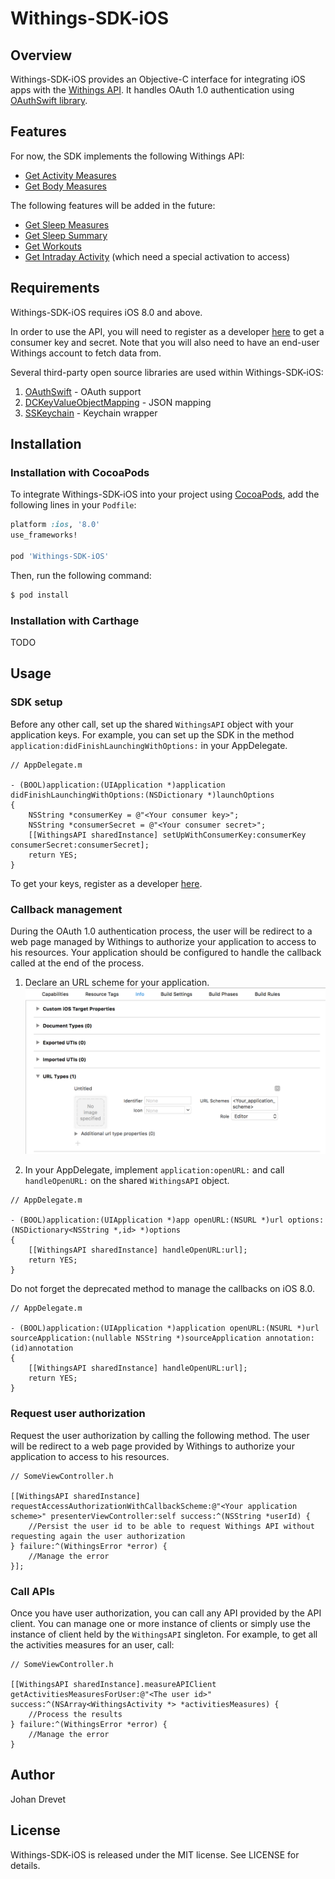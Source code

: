 # Withings-SDK-iOS

## Overview

Withings-SDK-iOS provides an Objective-C interface for integrating iOS apps with the [Withings API](http://oauth.withings.com/api). It handles OAuth 1.0 authentication using [OAuthSwift library](https://github.com/OAuthSwift/OAuthSwift).


## Features

For now, the SDK implements the following Withings API:
- [Get Activity Measures](http://oauth.withings.com/api/doc#api-Measure-get_activity)
- [Get Body Measures](http://oauth.withings.com/api/doc#api-Measure-get_measure)

The following features will be added in the future:
- [Get Sleep Measures](http://oauth.withings.com/api/doc#api-Measure-get_sleep)
- [Get Sleep Summary](http://oauth.withings.com/api/doc#api-Measure-get_sleep_summary)
- [Get Workouts](http://oauth.withings.com/api/doc#api-Measure-get_workouts)
- [Get Intraday Activity](http://oauth.withings.com/api/doc#api-Measure-get_intraday_measure) (which need a special activation to access)


## Requirements

Withings-SDK-iOS requires iOS 8.0 and above.


In order to use the API, you will need to register as a developer [here](https://oauth.withings.com/partner/add) to get a consumer key and secret. Note that you will also need to have an end-user Withings account to fetch data from.


Several third-party open source libraries are used within Withings-SDK-iOS:

1. [OAuthSwift](https://github.com/OAuthSwift/OAuthSwift) - OAuth support
2. [DCKeyValueObjectMapping](https://github.com/dchohfi/KeyValueObjectMapping) - JSON mapping
3. [SSKeychain](https://github.com/soffes/SSKeychain) - Keychain wrapper


## Installation

### Installation with CocoaPods

To integrate Withings-SDK-iOS into your project using [CocoaPods](https://cocoapods.org/), add the following lines in your `Podfile`:

```ruby
platform :ios, '8.0'
use_frameworks!

pod 'Withings-SDK-iOS'
```

Then, run the following command:

```bash
$ pod install
```

### Installation with Carthage

TODO


## Usage

### SDK setup

Before any other call, set up the shared `WithingsAPI` object with your application keys. For example, you can set up the SDK in the method `application:didFinishLaunchingWithOptions:` in your AppDelegate.
```obj-c
// AppDelegate.m

- (BOOL)application:(UIApplication *)application didFinishLaunchingWithOptions:(NSDictionary *)launchOptions
{
    NSString *consumerKey = @"<Your consumer key>";
    NSString *consumerSecret = @"<Your consumer secret>";
    [[WithingsAPI sharedInstance] setUpWithConsumerKey:consumerKey consumerSecret:consumerSecret];
    return YES;
}
```
To get your keys, register as a developer [here](https://oauth.withings.com/partner/add).

### Callback management

During the OAuth 1.0 authentication process, the user will be redirect to a web page managed by Withings to authorize your application to access to his resources. Your application should be configured to handle the callback called at the end of the process.

1. Declare an URL scheme for your application.
![Image](Assets/URL_Scheme.png "Image")

2. In your AppDelegate, implement `application:openURL:` and call `handleOpenURL:` on the shared `WithingsAPI` object.
```obj-c
// AppDelegate.m

- (BOOL)application:(UIApplication *)app openURL:(NSURL *)url options:(NSDictionary<NSString *,id> *)options
{
    [[WithingsAPI sharedInstance] handleOpenURL:url];
    return YES;
}
```
Do not forget the deprecated method to manage the callbacks on iOS 8.0.
```obj-c
// AppDelegate.m

- (BOOL)application:(UIApplication *)application openURL:(NSURL *)url sourceApplication:(nullable NSString *)sourceApplication annotation:(id)annotation
{
    [[WithingsAPI sharedInstance] handleOpenURL:url];
    return YES;
}
```

### Request user authorization

Request the user authorization by calling the following method. The user will be redirect to a web page provided by Withings to authorize your application to access to his resources.
```obj-c
// SomeViewController.h

[[WithingsAPI sharedInstance] requestAccessAuthorizationWithCallbackScheme:@"<Your application scheme>" presenterViewController:self success:^(NSString *userId) {
	//Persist the user id to be able to request Withings API without requesting again the user authorization
} failure:^(WithingsError *error) {
    //Manage the error
}];
```

### Call APIs

Once you have user authorization, you can call any API provided by the API client. You can manage one or more instance of clients or simply use the instance of client held by the `WithingsAPI` singleton.
For example, to get all the activities measures for an user, call:
```obj-c
// SomeViewController.h

[[WithingsAPI sharedInstance].measureAPIClient getActivitiesMeasuresForUser:@"<The user id>" success:^(NSArray<WithingsActivity *> *activitiesMeasures) {
    //Process the results
} failure:^(WithingsError *error) {
    //Manage the error
}
```

## Author

Johan Drevet


## License

Withings-SDK-iOS is released under the MIT license. See LICENSE for details.
